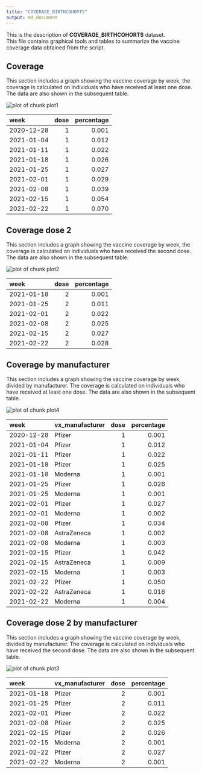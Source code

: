 ```yaml
---
title: "COVERAGE_BIRTHCOHORTS"
output: md_document
---
```







This is the description of **COVERAGE_BIRTHCOHORTS** dataset.
<br>
This file contains graphical tools and tables to summarize the vaccine coverage data obtained from the script. 



## Coverage

This section includes a graph showing the vaccine coverage by week, the coverage is calculated on individuals who have received at least one dose. 
The data are also shown in the subsequent table. 

![plot of chunk plot1](figure/plot1-1.png)

|week       | dose| percentage|
|:----------|----:|----------:|
|2020-12-28 |    1|      0.001|
|2021-01-04 |    1|      0.012|
|2021-01-11 |    1|      0.022|
|2021-01-18 |    1|      0.026|
|2021-01-25 |    1|      0.027|
|2021-02-01 |    1|      0.029|
|2021-02-08 |    1|      0.039|
|2021-02-15 |    1|      0.054|
|2021-02-22 |    1|      0.070|

## Coverage dose 2

This section includes a graph showing the vaccine coverage by week, the coverage is calculated on individuals who have received the second dose. 
The data are also shown in the subsequent table.

![plot of chunk plot2](figure/plot2-1.png)

|week       | dose| percentage|
|:----------|----:|----------:|
|2021-01-18 |    2|      0.001|
|2021-01-25 |    2|      0.011|
|2021-02-01 |    2|      0.022|
|2021-02-08 |    2|      0.025|
|2021-02-15 |    2|      0.027|
|2021-02-22 |    2|      0.028|


## Coverage by manufacturer

This section includes a graph showing the vaccine coverage by week, divided by manufacturer. The coverage is calculated on individuals who have received at least one dose. 
The data are also shown in the subsequent table. 

![plot of chunk plot4](figure/plot4-1.png)

|week       |vx_manufacturer | dose| percentage|
|:----------|:---------------|----:|----------:|
|2020-12-28 |Pfizer          |    1|      0.001|
|2021-01-04 |Pfizer          |    1|      0.012|
|2021-01-11 |Pfizer          |    1|      0.022|
|2021-01-18 |Pfizer          |    1|      0.025|
|2021-01-18 |Moderna         |    1|      0.001|
|2021-01-25 |Pfizer          |    1|      0.026|
|2021-01-25 |Moderna         |    1|      0.001|
|2021-02-01 |Pfizer          |    1|      0.027|
|2021-02-01 |Moderna         |    1|      0.002|
|2021-02-08 |Pfizer          |    1|      0.034|
|2021-02-08 |AstraZeneca     |    1|      0.002|
|2021-02-08 |Moderna         |    1|      0.003|
|2021-02-15 |Pfizer          |    1|      0.042|
|2021-02-15 |AstraZeneca     |    1|      0.009|
|2021-02-15 |Moderna         |    1|      0.003|
|2021-02-22 |Pfizer          |    1|      0.050|
|2021-02-22 |AstraZeneca     |    1|      0.016|
|2021-02-22 |Moderna         |    1|      0.004|

## Coverage dose 2 by manufacturer

This section includes a graph showing the vaccine coverage by week, divided by manufacturer. The coverage is calculated on individuals who have received the second dose. 
The data are also shown in the subsequent table. 

![plot of chunk plot3](figure/plot3-1.png)

|week       |vx_manufacturer | dose| percentage|
|:----------|:---------------|----:|----------:|
|2021-01-18 |Pfizer          |    2|      0.001|
|2021-01-25 |Pfizer          |    2|      0.011|
|2021-02-01 |Pfizer          |    2|      0.022|
|2021-02-08 |Pfizer          |    2|      0.025|
|2021-02-15 |Pfizer          |    2|      0.026|
|2021-02-15 |Moderna         |    2|      0.001|
|2021-02-22 |Pfizer          |    2|      0.027|
|2021-02-22 |Moderna         |    2|      0.001|


